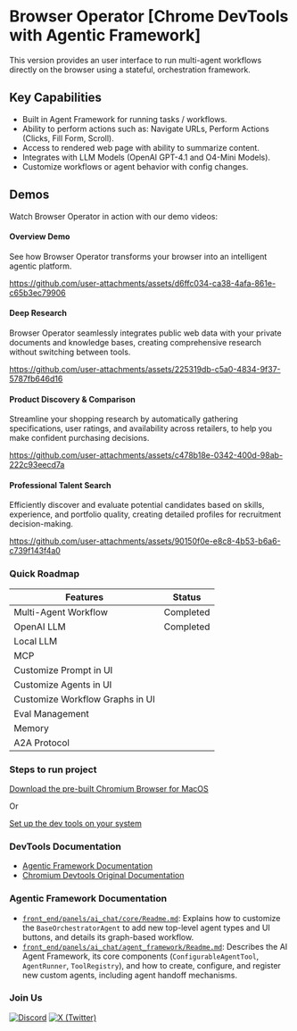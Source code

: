 # Browser Operator [Chrome DevTools with Agentic Framework]

This version provides an user interface to run multi-agent workflows directly on the browser using a stateful, orchestration framework.

## Key Capabilities

* Built in Agent Framework for running tasks / workflows.
* Ability to perform actions such as: Navigate URLs, Perform Actions (Clicks, Fill Form, Scroll).
* Access to rendered web page with ability to summarize content.
* Integrates with LLM Models (OpenAI GPT-4.1 and O4-Mini Models).
* Customize workflows or agent behavior with config changes.
## Demos

Watch Browser Operator in action with our demo videos:

#### Overview Demo
See how Browser Operator transforms your browser into an intelligent agentic platform.

https://github.com/user-attachments/assets/d6ffc034-ca38-4afa-861e-c65b3ec79906

#### Deep Research
Browser Operator seamlessly integrates public web data with your private documents and knowledge bases, creating comprehensive research without switching between tools.

https://github.com/user-attachments/assets/225319db-c5a0-4834-9f37-5787fb646d16

#### Product Discovery & Comparison
Streamline your shopping research by automatically gathering specifications, user ratings, and availability across retailers, to help you make confident purchasing decisions.

https://github.com/user-attachments/assets/c478b18e-0342-400d-98ab-222c93eecd7a

#### Professional Talent Search
Efficiently discover and evaluate potential candidates based on skills, experience, and portfolio quality, creating detailed profiles for recruitment decision-making.

https://github.com/user-attachments/assets/90150f0e-e8c8-4b53-b6a6-c739f143f4a0

### Quick Roadmap

|Features| Status |
|--|--|
| Multi-Agent Workflow | Completed |
| OpenAI LLM | Completed |
| Local LLM | |
| MCP | |
| Customize Prompt in UI| |
| Customize Agents in UI| |
| Customize Workflow Graphs in UI| |
| Eval Management | |
| Memory | |
| A2A Protocol | |

### Steps to run project

[Download the pre-built Chromium Browser for MacOS](front_end/panels/ai_chat/PreBuilt.md)

Or

[Set up the dev tools on your system](front_end/panels/ai_chat/Readme.md)



### DevTools Documentation

- [Agentic Framework Documentation](front_end/panels/ai_chat/Readme.md)
- [Chromium Devtools Original Documentation](https://chromium.googlesource.com/devtools/devtools-frontend/+/main/docs/README.md)

### Agentic Framework Documentation

*   [`front_end/panels/ai_chat/core/Readme.md`](front_end/panels/ai_chat/core/Readme.md): Explains how to customize the `BaseOrchestratorAgent` to add new top-level agent types and UI buttons, and details its graph-based workflow.
*   [`front_end/panels/ai_chat/agent_framework/Readme.md`](front_end/panels/ai_chat/agent_framework/Readme.md): Describes the AI Agent Framework, its core components (`ConfigurableAgentTool`, `AgentRunner`, `ToolRegistry`), and how to create, configure, and register new custom agents, including agent handoff mechanisms.

### Join Us

[![Discord](https://img.shields.io/badge/Discord-5865F2?style=for-the-badge&logo=discord&logoColor=white)](https://discord.gg/JKYuuubr)
[![X (Twitter)](https://img.shields.io/badge/X_(Twitter)-000000?style=for-the-badge&logo=x&logoColor=white)](https://x.com/BrowserOperator)
